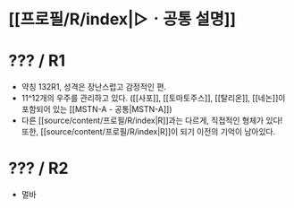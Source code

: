 # [[프로필/R/index|▷ㆍ공통 설명]]
# ??? / R1
- 약칭 132R1, 성격은 장난스럽고 감정적인 편. 
- 11^12개의 우주를 관리하고 있다. ([[사포]], [[토마토주스]], [[탈리온]], [[네논]]이 포함되어 있는 [[MSTN-A - 공통|MSTN-A]])
- 다른 [[source/content/프로필/R/index|R]]과는 다르게, 직접적인 형체가 있다! 또한, [[source/content/프로필/R/index|R]]이 되기 이전의 기억이 남아있다.
# ??? / R2 
- 멀바